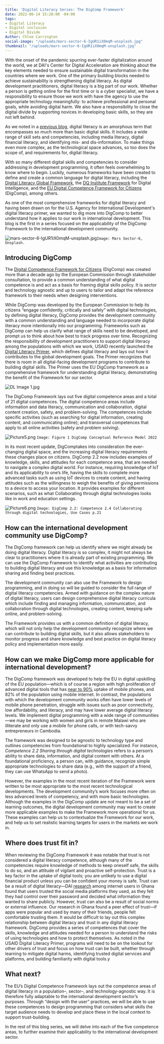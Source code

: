 ```yaml
---
title: 'Digital Literacy Series: The DigComp Framework'
date: 2022-06-14 15:28:00 -04:00
tags:
- Digital Literacy
- Digital inclusion
- Digital Divide
Author: Chloe Carrington
social-image: "/uploads/mars-sector-6-IgUR1iX0mqM-unsplash.jpg"
thumbnail: "/uploads/mars-sector-6-IgUR1iX0mqM-unsplash.jpg"
---
```


With the onset of the pandemic spurring ever-faster digitalization around the world, we at DAI's Center for Digital Acceleration are thinking about the key elements needed to ensure sustainable digital transformation in the countries where we work. One of the primary building blocks needed to achieve sustainability is strengthening digital literacy. As digital development practitioners, digital literacy is a big part of our work. Whether a person is getting online for the first time or is a cyber specialist, we have a responsibility to ensure those we work with have the agency to use the appropriate technology meaningfully: to achieve professional and personal goals, while avoiding digital harm. We also have a responsibility to close the digital divide by supporting novices in developing basic skills, so they are not left behind.

<!--more-->

As we noted in a [previous blog](https://dai-global-digital.com/defining-and-exploring-digital-literacy-in-digital-development.html), digital literacy is an amorphous term that encompasses so much more than basic digital skills. It includes a wide range of skill sets and competencies, including media literacy, digital financial literacy, and identifying mis- and dis-information. To make things even more complex, as the technological space advances, so too does the scope of, and requirements for, digital literacy. 

With so many different digital skills and competencies to consider addressing in development programming, it often feels overwhelming to know where to begin. Luckily, numerous frameworks have been created to define and create a common language for digital literacy, including the [Digital Literacy Global Framework](http://uis.unesco.org/sites/default/files/documents/ip51-global-framework-reference-digital-literacy-skills-2018-en.pdf), the [DQ Institute Framework](https://www.dqinstitute.org/global-standards/) for Digital Intelligence, and the [EU Digital Competence Framework for Citizens](https://publications.jrc.ec.europa.eu/repository/handle/JRC128415) (DigComp), among others. 

As one of the most comprehensive frameworks for digital literacy and having been drawn on for the U.S. Agency for International Development's digital literacy primer, we wanted to dig more into DigComp to better understand how it applies to our work in international development. This blog is the first in a series focused on the applicability of the DigComp Framework to the international development community.

![mars-sector-6-IgUR1iX0mqM-unsplash.jpg](/uploads/mars-sector-6-IgUR1iX0mqM-unsplash.jpg)`Image: Mars Sector-6, Unsplash.`

## Introducing DigComp

The [Digital Competence Framework for Citizens](https://publications.jrc.ec.europa.eu/repository/handle/JRC128415) (DigComp) was created more than a decade ago by the European Commission through stakeholder consultation, to provide a common understanding of what digital competence is and act as a basis for framing digital skills policy.  It is sector and technology agnostic and up to users to tailor and adapt the reference framework to their needs when designing interventions. 

While DigComp was developed by the European Commission to help its citizens “engage confidently, critically and safely” with digital technologies, by defining digital literacy, DigComp provides the development community with a common understanding and language needed to incorporate digital literacy more intentionally into our programming. Frameworks such as DigComp can help us clarify what range of skills need to be developed, and prompt us to think about how best to track progress over time. Recognizing the responsibility of development practitioners to support digital literacy among the populations with which we work, USAID recently launched the [Digital Literacy Primer](https://www.usaid.gov/digital-development/digital-literacy-primer), which defines digital literacy and lays out how it contributes to the global development goals. The Primer recognizes that there is room in all digital-facing development programs to contribute to building digital skills. The Primer uses the EU DigComp framework as a comprehensive framework for understanding digital literacy, demonstrating the benefit of the Framework for our sector.

![DL Image 1.jpg](/uploads/DL%20Image%201.jpg)

The DigComp Framework lays out five digital competence areas and a total of 21 digital competences. The digital competence areas include information and data literacy, communication and collaboration, digital content creation, safety, and problem-solving. The competences include specific activities (such as searching for digital information, creating content, and communicating online); and transversal competences that apply to all online activities (safety and problem solving). 

![Picture5.png](/uploads/Picture5.png) `Image: Figure 1 DigComp Conceptual Reference Model 2022`

In its most recent update, DigComptakes into consideration the ever-changing digital space, and the increasing digital literacy requirements these changes place on citizens. DigComp 2.2 now includes examples of knowledge, skills, and attitudes for each competence area, that are needed to navigate a complex digital world. For instance, requiring knowledge of IoT and its applicability to one’s life, having the skills to complete more advanced tasks such as using IoT devices to create content, and having attitudes such as the willingness to weigh the benefits of giving permissions to a device to access your location. It provides examples for different scenarios, such as what Collaborating through digital technologies looks like in work and education settings. 

![Picture6.png](/uploads/Picture6.png) `Image: DigComp 2.2: Competence 2.4 Collaborating through digital technologies, Use Cases p.21`

## How can the international development community use DigComp? 

The DigComp framework can help us identify where we might already be doing digital literacy. Digital literacy is so complex, it might not always be clear to practitioners where it is already part of existing programming. We can use the DigComp Framework to identify what activities are contributing to building digital literacy and use this knowledge as a basis for information sharing and finding best practices. 
 
The development community can also use the Framework to design programming, and in doing so will be guided to consider the full range of digital literacy competencies. Armed with guidance on the complex nature of digital literacy, users can design comprehensive digital literacy curricula which include finding and managing information, communication, and collaboration through digital technologies, creating content, keeping safe online, and problem-solving. 

The Framework provides us with a common definition of digital literacy, which will not only help the development community recognize where we can contribute to building digital skills, but it also allows stakeholders to monitor progress and share knowledge and best practice on digital literacy policy and implementation more easily. 

## How can we make DigComp more applicable for international development?

The DigComp framework was developed to help the EU in digital upskilling of the EU population—which is of course a region with high proliferation of advanced digital tools that has [near to 90%](https://www.gsma.com/mobileeconomy/wp-content/uploads/2021/09/GSMA_ME_Europe_2021_R_Web_Singles.pdf) uptake of mobile phones, and 82% of the population using mobile internet. In contrast, the populations with which the development community works often have lower levels of mobile phone penetration, struggle with issues such as poor connectivity, low affordability, and literacy, and may have lower average digital literacy levels. We implement digital programming with a wide range of communities—we may be working with women and girls in remote Malawi who are illiterate and only use a mobile for phone calls, or with tech-savvy entrepreneurs in Cambodia. 

The framework was designed to be agnostic to technology type and outlines competencies from foundational to highly specialized. For instance, *Competence 2.2 Sharing through digital technologies* refers to a person’s ability to share data, information, and digital content with others. At a foundational proficiency, a person can, with guidance, recognize simple appropriate technologies to share data (e.g., with the support of a friend, they can use WhatsApp to send a photo). 

However, the examples in the most recent iteration of the Framework were written to be most appropriate to the most recent technological developments. The development community’s work focuses more often on less advanced levels of competency, and with more basic technologies. Although the examples in the DigComp update are not meant to be a set of learning outcomes, the digital development community may want to create more applicable examples to make the Framework more operational for us. These examples can help us to contextualize the Framework for our work, and help us to set realistic learning targets for users in the markets we work in. 

## Where does trust fit in?

When reviewing the DigComp Framework it was notable that trust is not considered a digital literacy competence, although many of the competencies require knowledge of methods to keep oneself safe, the skills to do so, and an attitude of vigilant and proactive self-protection. Trust is a key factor in the uptake of digital tools; you are unlikely to use a digital financial product unless you can be confident your money is safe. Trust can be a result of digital literacy—DAI [research](https://dai-global-digital.com/what-are-user-perceptions-of-internet-trust-and-privacy-in-india-and-ghana.html) among internet users in Ghana found that users trusted the social media platforms they used, as they felt they had control over their password and decided what information they wanted to share publicly. However, trust can also be a result of social norms or external influence. Our research in Ghana found a peer effect of trust—if apps were popular and used by many of their friends, people felt comfortable trusting them.  It would be difficult to lay out this complex relationship between digital literacy and trust in any digital literacy framework. DigComp provides a series of competences that cover the skills, knowledge and attitudes needed for a person to understand the risks of using technologies and how to protect themselves. As noted in the USAID Digital Literacy Primer, programs will need to be on the lookout for other drivers of trust and focus on how trust can be built, whether through learning to mitigate digital harms, identifying trusted digital services and platforms, and building familiarity with digital tools.y

## What next?

The EU’s Digital Competence Framework lays out the competence areas of digital literacy in a population–, sector–, and technology-agnostic way. It is therefore fully adaptable to the international development sector’s purposes. Through “design with the user” practices, we will be able to use these competences to design programming that considers what skills the target audience needs to develop and place these in the local context to support trust-building.

In the rest of this blog series, we will delve into each of the five competence areas, to further examine their applicability to the international development sector. 
